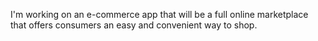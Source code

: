 I'm working on an e-commerce app that will be a full online marketplace that offers consumers an easy and convenient way to shop. 
